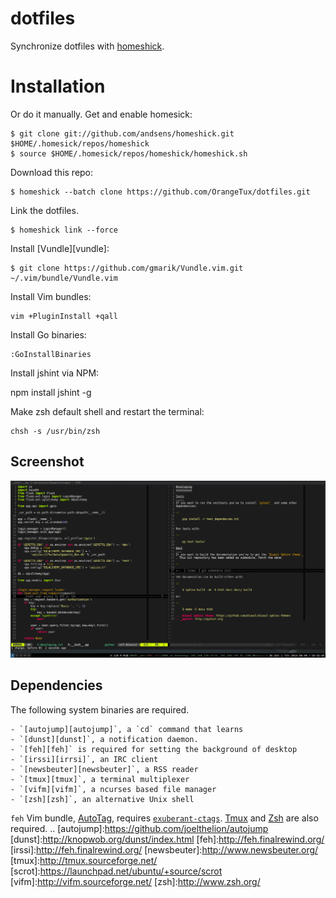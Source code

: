 dotfiles
========
Synchronize dotfiles with [homeshick][1].

Installation
============
Or do it manually. Get and enable homesick:

    $ git clone git://github.com/andsens/homeshick.git $HOME/.homesick/repos/homeshick
    $ source $HOME/.homesick/repos/homeshick/homeshick.sh

Download this repo:
    
    $ homeshick --batch clone https://github.com/OrangeTux/dotfiles.git

Link the dotfiles.
    
    $ homeshick link --force

Install [Vundle][vundle]:

    $ git clone https://github.com/gmarik/Vundle.vim.git ~/.vim/bundle/Vundle.vim
Install Vim bundles:

    vim +PluginInstall +qall

Install Go binaries:

    :GoInstallBinaries

Install jshint via NPM:

   npm install jshint -g

Make zsh default shell and restart the terminal:

    chsh -s /usr/bin/zsh

Screenshot
----------
![Screenshot](screenshot.png?raw=true "Screenshot")

Dependencies
------------
The following system binaries are required.

    - `[autojump][autojump]`, a `cd` command that learns
    - `[dunst][dunst]`, a notification daemon.
    - `[feh][feh]` is required for setting the background of desktop
    - `[irssi][irrsi]`, an IRC client
    - `[newsbeuter][newsbeuter]`, a RSS reader
    - `[tmux][tmux]`, a terminal multiplexer
    - `[vifm][vifm]`, a ncurses based file manager
    - `[zsh][zsh]`, an alternative Unix shell

`feh` 
Vim bundle, [AutoTag][2], requires [`exuberant-ctags`][3]. [Tmux][4] and [Zsh][5] are also required.
..
[autojump]:https://github.com/joelthelion/autojump
[dunst]:http://knopwob.org/dunst/index.html
[feh]:http://feh.finalrewind.org/
[irssi]:http://feh.finalrewind.org/
[newsbeuter]:http://www.newsbeuter.org/
[tmux]:http://tmux.sourceforge.net/
[scrot]:https://launchpad.net/ubuntu/+source/scrot
[vifm]:http://vifm.sourceforge.net/
[zsh]:http://www.zsh.org/


[1]:https://github.com/andsens/homeshick
[2]:http://www.vim.org/scripts/script.php?script_id=1343
[3]:http://ctags.sourceforge.net/
[4]:http://tmux.sourceforge.net/
[5]:http://www.zsh.org/
